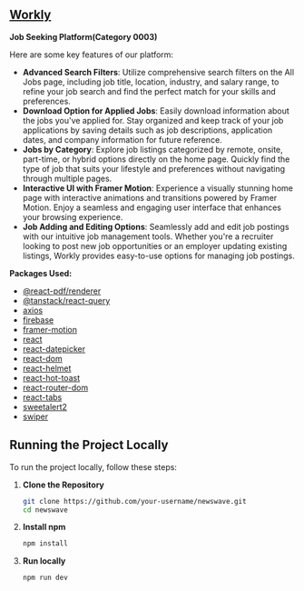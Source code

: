 ## [Workly](https://workly-4616b.web.app/)

**Job Seeking Platform(Category 0003)**

Here are some key features of our platform:

- **Advanced Search Filters**: Utilize comprehensive search filters on the All Jobs page, including job title, location, industry, and salary range, to refine your job search and find the perfect match for your skills and preferences.
- **Download Option for Applied Jobs**: Easily download information about the jobs you've applied for. Stay organized and keep track of your job applications by saving details such as job descriptions, application dates, and company information for future reference.
- **Jobs by Category**: Explore job listings categorized by remote, onsite, part-time, or hybrid options directly on the home page. Quickly find the type of job that suits your lifestyle and preferences without navigating through multiple pages.
- **Interactive UI with Framer Motion**: Experience a visually stunning home page with interactive animations and transitions powered by Framer Motion. Enjoy a seamless and engaging user interface that enhances your browsing experience.
- **Job Adding and Editing Options**: Seamlessly add and edit job postings with our intuitive job management tools. Whether you're a recruiter looking to post new job opportunities or an employer updating existing listings, Workly provides easy-to-use options for managing job postings.


**Packages Used:**
- [@react-pdf/renderer](https://www.npmjs.com/package/@react-pdf/renderer)
- [@tanstack/react-query](https://www.npmjs.com/package/@tanstack/react-query)
- [axios](https://www.npmjs.com/package/axios)
- [firebase](https://www.npmjs.com/package/firebase)
- [framer-motion](https://www.npmjs.com/package/framer-motion)
- [react](https://www.npmjs.com/package/react)
- [react-datepicker](https://www.npmjs.com/package/react-datepicker)
- [react-dom](https://www.npmjs.com/package/react-dom)
- [react-helmet](https://www.npmjs.com/package/react-helmet)
- [react-hot-toast](https://www.npmjs.com/package/react-hot-toast)
- [react-router-dom](https://www.npmjs.com/package/react-router-dom)
- [react-tabs](https://www.npmjs.com/package/react-tabs)
- [sweetalert2](https://www.npmjs.com/package/sweetalert2)
- [swiper](https://www.npmjs.com/package/swiper)



## Running the Project Locally

To run the project locally, follow these steps:

1. **Clone the Repository**
   ```bash
   git clone https://github.com/your-username/newswave.git
   cd newswave
2. **Install npm**
   ```bash
   npm install
3. **Run locally** 
   ```bash
   npm run dev